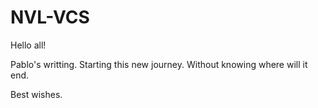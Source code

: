 # NVL-VCS

Hello all!

Pablo's writting. Starting this new journey. Without knowing where will it end.

Best wishes.
